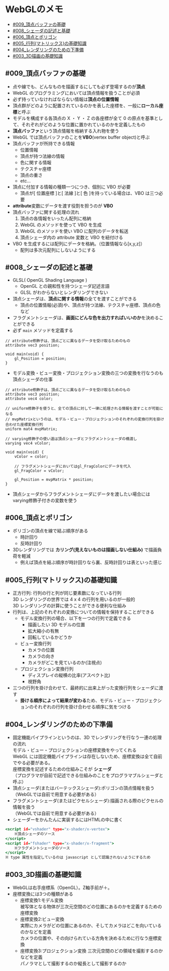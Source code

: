 # WebGLのメモ

- [#009_頂点バッファの基礎](#009_頂点バッファの基礎)
- [#008_シェーダの記述と基礎](#008_シェーダの記述と基礎)
- [#006_頂点とポリゴン](#006_頂点とポリゴン)
- [#005_行列(マトリックス)の基礎知識](#005_行列(マトリックス)の基礎知識)
- [#004_レンダリングのための下準備](#004_レンダリングのための下準備)
- [#003_3D描画の基礎知識](#003_3D描画の基礎知識)

## #009_頂点バッファの基礎

- 点や線でも、どんなものを描画するにしても必ず登場するのが**頂点**
- WebGL のプログラミングにおいては頂点情報を扱うことが必須
- 必ず持っていなければならない情報は**頂点の位置情報**
- 頂点群がどのように配置されているのかを表した座標を、一般に**ローカル座標**と呼ぶ
- モデルを構成する各頂点の X ・ Y ・ Z の各座標が全て 0 の原点を基準として、それぞれがどのような位置に置かれているのかを定義したもの
- **頂点バッファ**という頂点情報を格納する入れ物を使う
- WebGL では頂点バッファのことを**VBO**(vertex buffer object)と呼ぶ
- 頂点バッファが所持できる情報
  - 位置情報
  - 頂点が持つ法線の情報
  - 色に関する情報
  - テクスチャ座標
  - 頂点の重さ
  - etc...
- 頂点に付加する情報の種類一つにつき、個別に VBO が必要
  - 頂点が[ 位置座標 ]と[ 法線 ]と[ 色 ]を持っている場合は、VBO は三つ必要
- **attribute**変数にデータを渡す役割を担うのが **VBO**
- 頂点バッファに関する処理の流れ
  1. 頂点の各情報をいったん配列に格納
  1. WebGL のメソッドを使って VBO を生成
  1. WebGL のメソッドを使い VBO に配列のデータを転送
  1. 頂点シェーダ内の attribute 変数と VBO を紐付ける
- VBO を生成するには配列にデータを格納。（位置情報なら[x,y,z]）
  - 配列は多次元配列にしないようにする

## #008_シェーダの記述と基礎

- GLSL( OpenGL Shading Language )
  - OpenGL との親和性を持つシェーダ記述言語
  - GLSL がわからないとレンダリングできない
- 頂点シェーダは、**頂点に関する情報**の全てを渡すことができる
  - 頂点の位置情報(必須)や、頂点が持つ法線、テクスチャ座標、頂点の色など
- フラグメントシェーダは、**画面にどんな色を出力すればいいのか**を決めることができる
- 必ず `main` メソッドを定義する

```頂点シェーダサンプルこのままではつかえない
// attribute修飾子は、頂点ごとに異なるデータを受け取るためのもの
attribute vec3 position;

void main(void) {
    gl_Position = position;
}
```

- モデル変換・ビュー変換・プロジェクション変換の三つの変換を行なうのも頂点シェーダの仕事

```
// attribute修飾子は、頂点ごとに異なるデータを受け取るためのもの
attribute vec3 position;
attribute vec4 color;

// uniform修飾子を使うと、全ての頂点に対して一律に処理される情報を渡すことが可能になる
// mvpMatrixというのは、モデル・ビュー・プロジェクションのそれぞれの変換行列を掛け合わせた座標変換行列
uniform mat4 mvpMatrix;

// varying修飾子の使い道は頂点シェーダとフラグメントシェーダの橋渡し
varying vec4 vColor;

void main(void) {
    vColor = color;
    
    // フラグメントシェーダにおいてはgl_FragColorにデータを代入
    gl_FragColor = vColor;
    
    gl_Position = mvpMatrix * position;
}
```

- 頂点シェーダからフラグメントシェーダにデータを渡したい場合にはvarying修飾子付きの変数を使う

## #006_頂点とポリゴン

- ポリゴンの頂点を線で結ぶ順序がある
  - 時計回り
  - 反時計回り
- 3Dレンダリングでは **カリング(見えないものは描画しない仕組み)** で描画負荷を軽減
  - 例えば頂点を結ぶ順序が時計回りなら裏、反時計回りは表といった感じ

## #005_行列(マトリックス)の基礎知識

- 正方行列: 行列の行と列が同じ要素数になっている行列  
  3D レンダリングの世界では 4 x 4 の行列を用いるのが一般的  
  3D レンダリングの計算に使うことができる便利な仕組み
- 行列は、上記のそれぞれの変換についての情報を保持することができる
  - モデル変換行列の場合、以下を一つの行列で定義できる
    - 描画したい 3D モデルの位置
    - 拡大縮小の有無
    - 回転しているかどうか
  - ビュー変換行列
    - カメラの位置
    - カメラの向き
    - カメラがどこを見ているのか(注視点)
  - プロジェクション変換行列
    - ディスプレイの縦横の比率(アスペクト比)
    - 視野角
- 三つの行列を掛け合わせて、最終的に出来上がった変換行列をシェーダに渡す
  - **掛ける順序によって結果が変わる**ため、モデル・ビュー・プロジェクションのそれぞれの行列を掛け合わせる順序に気をつける

## #004_レンダリングのための下準備
- 固定機能パイプラインというのは、3D でレンダリングを行なう一連の処理の流れ  
モデル・ビュー・プロジェクションの座標変換をやってくれる  
WebGL には固定機能パイプラインは存在しないため、座標変換は全て自前でやる必要がある。  
座標変換を記述するための仕組みこそが **シェーダ**  
（プログラマが自前で記述できる仕組みのことをプログラマブルシェーダと呼ぶ）
- 頂点シェーダ(またはバーテックスシェーダ):ポリゴンの頂点情報を扱う  
（WebGLでは自前で用意する必要がある）
- フラグメントシェーダ(またはピクセルシェーダ):描画される際のピクセルの情報を扱う  
（WebGLでは自前で用意する必要がある）
- シェーダーをかんたんに実装するにはHTMLの中に書く

``` sample.html
<script id="vshader" type="x-shader/x-vertex">
    ※頂点シェーダのソース
</script>
<script id="fshader" type="x-shader/x-fragment">
    ※フラグメントシェーダのソース
</script>
※ type 属性を指定しているのは javascript として認識されないようにするため
```

## #003_3D描画の基礎知識
- WebGLは右手座標系（OpenGL）。Z軸手前が＋。
- 座標変換には3つの種類がある
  - 座標変換1:モデル変換  
被写体となる物体が三次元空間のどの位置にあるのかを定義するための座標変換
  - 座標変換2:ビュー変換  
実際にカメラがどの位置にあるのか、そしてカメラはどこを向いているのかなどを定義  
カメラの位置や、その向けられている方角を決めるために行なう座標変換  
  - 座標変換3:プロジェクション変換
三次元空間のどの領域を撮影するのかなどを定義  
パノラマとして撮影するのか縦長として撮影するのか
